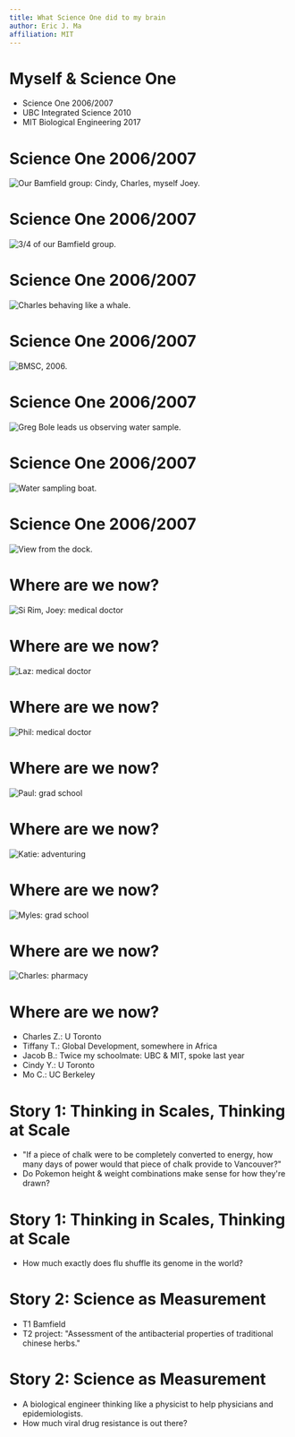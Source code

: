 ```yaml
---
title: What Science One did to my brain
author: Eric J. Ma
affiliation: MIT
---
```


# Myself & Science One

- Science One 2006/2007
- UBC Integrated Science 2010
- MIT Biological Engineering 2017

# Science One 2006/2007

![Our Bamfield group: Cindy, Charles, myself Joey.](./images/bamfield-group.jpg)

# Science One 2006/2007

![3/4 of our Bamfield group.](./images/bamfield-group-part.jpg)

# Science One 2006/2007

![Charles behaving like a whale.](./images/charles-whale.jpg)

# Science One 2006/2007

![BMSC, 2006.](./images/bamfield.jpg)

# Science One 2006/2007

![Greg Bole leads us observing water sample.](./images/greg-bole.jpg)

# Science One 2006/2007

![Water sampling boat.](./images/boat.jpg)

# Science One 2006/2007

![View from the dock.](./images/view.jpg)

# Where are we now?

![Si Rim, Joey: medical doctor](./images/sirim-joey.jpg)

# Where are we now?

![Laz: medical doctor](./images/laz.jpg)

# Where are we now?

![Phil: medical doctor](./images/phil-edge.jpg)

# Where are we now?

![Paul: grad school](./images/paul.jpg)

# Where are we now?

![Katie: adventuring](./images/katie.jpg)

# Where are we now?

![Myles: grad school](./images/myles.jpg)

# Where are we now?

![Charles: pharmacy](./images/charles.jpg)

# Where are we now?

- Charles Z.: U Toronto
- Tiffany T.: Global Development, somewhere in Africa
- Jacob B.: Twice my schoolmate: UBC & MIT, spoke last year
- Cindy Y.: U Toronto
- Mo C.: UC Berkeley

# Story 1: Thinking in Scales, Thinking at Scale

- "If a piece of chalk were to be completely converted to energy, how many days of power would that piece of chalk provide to Vancouver?"
- Do Pokemon height & weight combinations make sense for how they're drawn?

# Story 1: Thinking in Scales, Thinking at Scale

- How much exactly does flu shuffle its genome in the world?

# Story 2: Science as Measurement

- T1 Bamfield
- T2 project: "Assessment of the antibacterial properties of traditional chinese herbs."

# Story 2: Science as Measurement

- A biological engineer thinking like a physicist to help physicians and epidemiologists.
- How much viral drug resistance is out there?

# 
